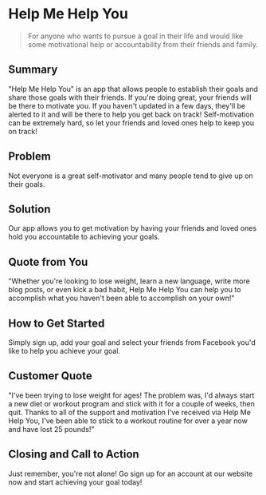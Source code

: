 # Help Me Help You #
> For anyone who wants to pursue a goal in their life and would like some motivational help or accountability from their friends and family.

## Summary ##
"Help Me Help You" is an app that allows people to establish their goals and share those goals with their friends. If you're doing great, your friends will be there to motivate you. If you haven't updated in a few days, they'll be alerted to it and will be there to help you get back on track! Self-motivation can be extremely hard, so let your friends and loved ones help to keep you on track!

## Problem ##
Not everyone is a great self-motivator and many people tend to give up on their goals.

## Solution ##
Our app allows you to get motivation by having your friends and loved ones hold you accountable to achieving your goals.

## Quote from You ##
"Whether you're looking to lose weight, learn a new language, write more blog posts, or even kick a bad habit, Help Me Help You can help you to accomplish what you haven't been able to accomplish on your own!"

## How to Get Started ##
Simply sign up, add your goal and select your friends from Facebook you'd like to help you achieve your goal.

## Customer Quote ##
"I've been trying to lose weight for ages! The problem was, I'd always start a new diet or workout program and stick with it for a couple of weeks, then quit. Thanks to all of the support and motivation I've received via Help Me Help You, I've been able to stick to a workout routine for over a year now and have lost 25 pounds!"

## Closing and Call to Action ##
Just remember, you're not alone! Go sign up for an account at our website now and start achieving your goal today!
